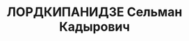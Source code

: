 ---
title: ЛОРДКИПАНИДЗЕ Сельман Кадырович
description: "? - умер в 1937, с 1930 член ВКП(б) \n  Послужной список \n  - 13.4.19371\
  \  2-й секретарь Аджарского областного комитета КП(б) Грузии \n  1937  арестован\
  \ \n  1 Постановление VII-го пленума Аджарского областного комитета КП(б) Грузии"
---